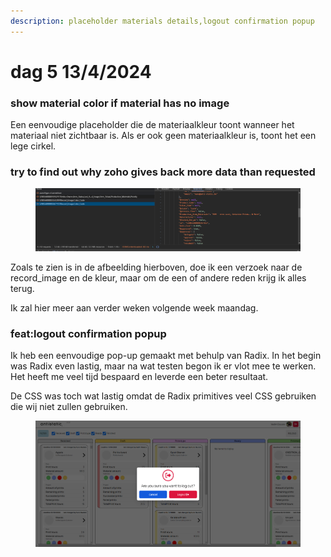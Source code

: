 ```yaml
---
description: placeholder materials details,logout confirmation popup
---
```


# dag 5 13/4/2024

### show material color if material has no image&#x20;

Een eenvoudige placeholder die de materiaalkleur toont wanneer het materiaal niet zichtbaar is. Als er ook geen materiaalkleur is, toont het een lege cirkel.

### try to find out why zoho gives back more data than requested&#x20;

<figure><img src="../.gitbook/assets/image (22) (1).png" alt=""><figcaption></figcaption></figure>

Zoals te zien is in de afbeelding hierboven, doe ik een verzoek naar de record\_image en de kleur, maar om de een of andere reden krijg ik alles terug.&#x20;

Ik zal hier meer aan verder weken volgende week maandag.

### feat:logout confirmation popup&#x20;

Ik heb een eenvoudige pop-up gemaakt met behulp van Radix. In het begin was Radix even lastig, maar na wat testen begon ik er vlot mee te werken. Het heeft me veel tijd bespaard en leverde een beter resultaat.&#x20;

De CSS was toch wat lastig omdat de Radix primitives veel CSS gebruiken die wij niet zullen gebruiken.

<figure><img src="../.gitbook/assets/Schermafbeelding 2024-04-13 233643.png" alt=""><figcaption></figcaption></figure>
